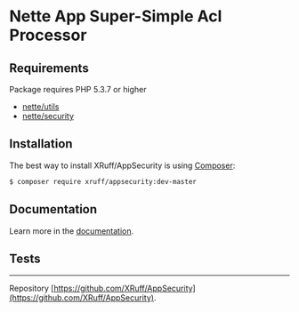 Nette App Super-Simple Acl Processor
======

Requirements
------------

Package requires PHP 5.3.7 or higher

- [nette/utils](https://github.com/nette/utils)
- [nette/security](https://github.com/nette/security)

Installation
------------

The best way to install XRuff/AppSecurity is using  [Composer](http://getcomposer.org/):

```sh
$ composer require xruff/appsecurity:dev-master
```

Documentation
------------

Learn more in the [documentation](https://github.com/XRuff/AppSecurity/blob/master/docs/en/index.md).

Tests
-----


-----

Repository [https://github.com/XRuff/AppSecurity](https://github.com/XRuff/AppSecurity).
